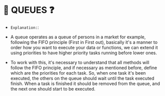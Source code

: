 # :hammer: QUEUES :question:

- `Explanation:`:

- A queue  operates as a queue of persons in a market for example, following the FIFO principle (First in First out), basically it's a manner to order how you want to execute your data or functions, we can extend it using priorities to have higher priority tasks running before lower ones. 
- To work with this, it's necessary to understand that all methods will follow the FIFO principle, and if necessary as mentioned before, define which are the priorities for each task. So, when one task it's been executed, the others on the queue should wait until the task executed finish. When a task is finished it should be removed from the queue, and the next one should start to be executed. 
